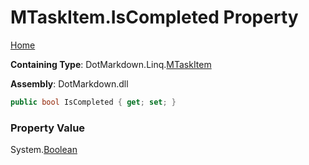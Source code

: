 <a name="_top"></a>

# MTaskItem\.IsCompleted Property

[Home](../../../../README.md#_top)

**Containing Type**: DotMarkdown\.Linq\.[MTaskItem](../README.md#_top)

**Assembly**: DotMarkdown\.dll

```csharp
public bool IsCompleted { get; set; }
```

### Property Value

System\.[Boolean](https://docs.microsoft.com/en-us/dotnet/api/system.boolean)

